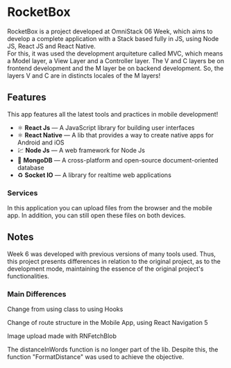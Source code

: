 # RocketBox

RocketBox is a project developed at OmniStack 06 Week, which aims to develop a complete application with a Stack based fully in JS, using Node JS, React JS and React Native.
<br/>
For this, it was used the development arquiteture called MVC, which means a Model layer, a View Layer and a Controller layer. The V and C layers be on frontend development and the M layer be on backend development. So, the layers V and C are in distincts locales of the M layers!

## Features

This app features all the latest tools and practices in mobile development!

- ⚛️ **React Js** — A JavaScript library for building user interfaces
- ⚛️ **React Native** — A lib that provides a way to create native apps for Android and iOS
- 💹 **Node Js** — A web framework for Node Js
- 📄 **MongoDB** — A cross-platform and open-source document-oriented database
- ♻️ **Socket IO** — A library for realtime web applications 


### Services

In this application you can upload files from the browser and the mobile app. In addition, you can still open these files on both devices.

## Notes

Week 6 was developed with previous versions of many tools used. Thus, this project presents differences in relation to the original project, as to the development mode, maintaining the essence of the original project's functionalities. 

### Main Differences

Change from using class to using Hooks <br />

Change of route structure in the Mobile App, using React Navigation 5<br />

Image upload made with RNFetchBlob<br />

The distanceInWords function is no longer part of the lib. Despite this, the function "FormatDistance" was used to achieve the objective.




